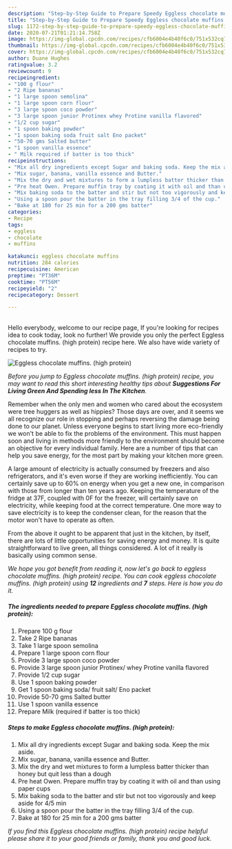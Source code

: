 ```yaml
---
description: "Step-by-Step Guide to Prepare Speedy Eggless chocolate muffins. (high protein)"
title: "Step-by-Step Guide to Prepare Speedy Eggless chocolate muffins. (high protein)"
slug: 1172-step-by-step-guide-to-prepare-speedy-eggless-chocolate-muffins-high-protein
date: 2020-07-21T01:21:14.758Z
image: https://img-global.cpcdn.com/recipes/cfb6004e4b40f6c0/751x532cq70/eggless-chocolate-muffins-high-protein-recipe-main-photo.jpg
thumbnail: https://img-global.cpcdn.com/recipes/cfb6004e4b40f6c0/751x532cq70/eggless-chocolate-muffins-high-protein-recipe-main-photo.jpg
cover: https://img-global.cpcdn.com/recipes/cfb6004e4b40f6c0/751x532cq70/eggless-chocolate-muffins-high-protein-recipe-main-photo.jpg
author: Duane Hughes
ratingvalue: 3.2
reviewcount: 9
recipeingredient:
- "100 g flour"
- "2 Ripe bananas"
- "1 large spoon semolina"
- "1 large spoon corn flour"
- "3 large spoon coco powder"
- "3 large spoon junior Protinex whey Protine vanilla flavored"
- "1/2 cup sugar"
- "1 spoon baking powder"
- "1 spoon baking soda fruit salt Eno packet"
- "50-70 gms Salted butter"
- "1 spoon vanilla essence"
- " Milk required if batter is too thick"
recipeinstructions:
- "Mix all dry ingredients except Sugar and baking soda. Keep the mix aside."
- "Mix sugar, banana, vanilla essence and Butter."
- "Mix the dry and wet mixtures to form a lumpless batter thicker than honey but quit less than a dough"
- "Pre heat Owen. Prepare muffin tray by coating it with oil and than using paper cups"
- "Mix baking soda to the batter and stir but not too vigorously and keep aside for 4/5 min"
- "Using a spoon pour the batter in the tray filling 3/4 of the cup."
- "Bake at 180 for 25 min for a 200 gms batter"
categories:
- Recipe
tags:
- eggless
- chocolate
- muffins

katakunci: eggless chocolate muffins 
nutrition: 284 calories
recipecuisine: American
preptime: "PT36M"
cooktime: "PT56M"
recipeyield: "2"
recipecategory: Dessert

---
```

<br>
Hello everybody, welcome to our recipe page, If you're looking for recipes idea to cook today, look no further! We provide you only the perfect Eggless chocolate muffins. (high protein) recipe here. We also have wide variety of recipes to try.
<br>


![Eggless chocolate muffins. (high protein)](https://img-global.cpcdn.com/recipes/cfb6004e4b40f6c0/751x532cq70/eggless-chocolate-muffins-high-protein-recipe-main-photo.jpg)

<i>Before you jump to Eggless chocolate muffins. (high protein) recipe, you may want to read this short interesting healthy tips about 
<strong>Suggestions For Living Green And Spending less In The Kitchen</strong>.</i>
</br>

Remember when the only men and women who cared about the ecosystem were tree huggers as well as hippies? Those days are over, and it seems we all recognize our role in stopping and perhaps reversing the damage being done to our planet. Unless everyone begins to start living more eco-friendly we won't be able to fix the problems of the environment. This must happen soon and living in methods more friendly to the environment should become an objective for every individual family. Here are a number of tips that can help you save energy, for the most part by making your kitchen more green.

A large amount of electricity is actually consumed by freezers and also refrigerators, and it's even worse if they are working inefficiently. You can certainly save up to 60% on energy when you get a new one, in comparison with those from longer than ten years ago. Keeping the temperature of the fridge at 37F, coupled with 0F for the freezer, will certainly save on electricity, while keeping food at the correct temperature. One more way to save electricity is to keep the condenser clean, for the reason that the motor won't have to operate as often.

From the above it ought to be apparent that just in the kitchen, by itself, there are lots of little opportunities for saving energy and money. It is quite straightforward to live green, all things considered. A lot of it really is basically using common sense.


<i>We hope you got benefit from reading it, now let's go back to eggless chocolate muffins. (high protein) recipe. You can cook eggless chocolate muffins. (high protein) using <strong>12</strong> ingredients and <strong>7</strong> steps. Here is how you do it.
</i>

##### The ingredients needed to prepare Eggless chocolate muffins. (high protein):

1. Prepare 100 g flour
1. Take 2 Ripe bananas
1. Take 1 large spoon semolina
1. Prepare 1 large spoon corn flour
1. Provide 3 large spoon coco powder
1. Provide 3 large spoon junior Protinex/ whey Protine vanilla flavored
1. Provide 1/2 cup sugar
1. Use 1 spoon baking powder
1. Get 1 spoon baking soda/ fruit salt/ Eno packet
1. Provide 50-70 gms Salted butter
1. Use 1 spoon vanilla essence
1. Prepare  Milk (required if batter is too thick)


##### Steps to make Eggless chocolate muffins. (high protein):

1. Mix all dry ingredients except Sugar and baking soda. Keep the mix aside.
1. Mix sugar, banana, vanilla essence and Butter.
1. Mix the dry and wet mixtures to form a lumpless batter thicker than honey but quit less than a dough
1. Pre heat Owen. Prepare muffin tray by coating it with oil and than using paper cups
1. Mix baking soda to the batter and stir but not too vigorously and keep aside for 4/5 min
1. Using a spoon pour the batter in the tray filling 3/4 of the cup.
1. Bake at 180 for 25 min for a 200 gms batter


<i>If you find this Eggless chocolate muffins. (high protein) recipe helpful please share it to your good friends or family, thank you and good luck.</i>
